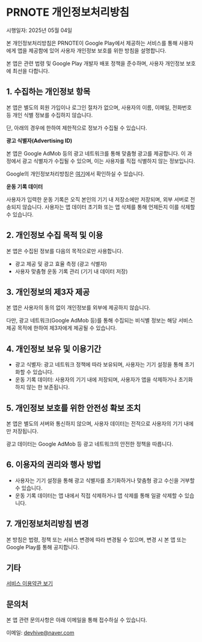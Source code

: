# PRNOTE 개인정보처리방침

시행일자: 2025년 05월 04일

본 개인정보처리방침은 PRNOTE이 Google Play에서 제공하는 서비스를 통해 사용자에게 앱을 제공함에 있어 사용자 개인정보 보호를 위한 방침을 설명합니다.

본 앱은 관련 법령 및 Google Play 개발자 배포 정책을 준수하며, 사용자 개인정보 보호에 최선을 다합니다.

## 1. 수집하는 개인정보 항목

본 앱은 별도의 회원 가입이나 로그인 절차가 없으며, 사용자의 이름, 이메일, 전화번호 등 개인 식별 정보를 수집하지 않습니다.

단, 아래의 경우에 한하여 제한적으로 정보가 수집될 수 있습니다.

**광고 식별자(Advertising ID)**

본 앱은 Google AdMob 등의 광고 네트워크를 통해 맞춤형 광고를 제공합니다. 이 과정에서 광고 식별자가 수집될 수 있으며, 이는 사용자를 직접 식별하지 않는 정보입니다.

Google의 개인정보처리방침은 [여기](https://policies.google.com/privacy?hl=ko)에서 확인하실 수 있습니다.

**운동 기록 데이터**

사용자가 입력한 운동 기록은 오직 본인의 기기 내 저장소에만 저장되며, 외부 서버로 전송되지 않습니다. 사용자는 앱 데이터 초기화 또는 앱 삭제를 통해 언제든지 이를 삭제할 수 있습니다.

## 2. 개인정보 수집 목적 및 이용

본 앱은 수집된 정보를 다음의 목적으로만 사용합니다.

- 광고 제공 및 광고 효율 측정 (광고 식별자)
- 사용자 맞춤형 운동 기록 관리 (기기 내 데이터 저장)

## 3. 개인정보의 제3자 제공

본 앱은 사용자의 동의 없이 개인정보를 외부에 제공하지 않습니다.

다만, 광고 네트워크(Google AdMob 등)를 통해 수집되는 비식별 정보는 해당 서비스 제공 목적에 한하여 제3자에게 제공될 수 있습니다.

## 4. 개인정보 보유 및 이용기간

- 광고 식별자: 광고 네트워크 정책에 따라 보유되며, 사용자는 기기 설정을 통해 초기화할 수 있습니다.
- 운동 기록 데이터: 사용자의 기기 내에 저장되며, 사용자가 앱을 삭제하거나 초기화하지 않는 한 보존됩니다.

## 5. 개인정보 보호를 위한 안전성 확보 조치

본 앱은 별도의 서버와 통신하지 않으며, 사용자 데이터는 전적으로 사용자의 기기 내에만 저장됩니다.

광고 데이터는 Google AdMob 등 광고 네트워크의 안전한 정책을 따릅니다.

## 6. 이용자의 권리와 행사 방법

- 사용자는 기기 설정을 통해 광고 식별자를 초기화하거나 맞춤형 광고 수신을 거부할 수 있습니다.
- 운동 기록 데이터는 앱 내에서 직접 삭제하거나 앱 삭제를 통해 일괄 삭제할 수 있습니다.

## 7. 개인정보처리방침 변경

본 방침은 법령, 정책 또는 서비스 변경에 따라 변경될 수 있으며, 변경 시 본 앱 또는 Google Play를 통해 공지합니다.

## 기타

[서비스 이용약관 보기](https://devhive0520.github.io/prnote-privacy-policy/terms-of-service)

## 문의처

본 앱 관련 문의사항은 아래 이메일을 통해 접수하실 수 있습니다.

이메일: devhive@naver.com
